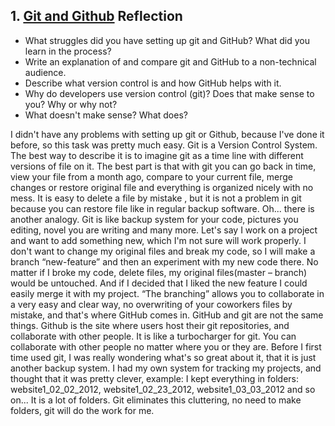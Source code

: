 ## 1. [Git and Github](1_get_started/readme.md) Reflection

* What struggles did you have setting up git and GitHub? What did you learn in the process?
* Write an explanation of and compare git and GitHub to a non-technical audience.
* Describe what version control is and how GitHub helps with it.
* Why do developers use version control (git)? Does that make sense to you? Why or why not?
* What doesn't make sense? What does?

<!-- Add your reflection here. Remove the comment markers -->

I didn't have any problems with setting up git or Github, because I've done it before, so this task was pretty much easy.
Git is a Version Control System. The best way to describe it is to imagine git as a time line with different versions of file on it. The best part is that with git you can go back in time, view your file from a month ago, compare to your current file, merge changes or restore original file and everything is organized nicely with no mess. It is easy to delete a file by mistake , but it is not a problem in git because you can restore file like in regular backup software. Oh... there is another analogy. Git is like backup system for your code, pictures you editing, novel you are writing and many more.
Let's say I work on a project and want to add something new, which I'm not sure will work properly. I don't want to change my original files and break my code, so I will make a branch “new-feature” and then an experiment with my new code there. No matter if I broke my code, delete files, my original files(master – branch) would be untouched. And if I decided that I liked the new feature I could easily merge it with my project.
“The branching” allows you to collaborate in a very easy and clear way, no overwriting of your coworkers files by mistake, and that's where GitHub comes in.
GitHub and git are not the same things. Github is the site where users host their git repositories, and collaborate with other people. It is like a turbocharger for git. You can collaborate with other people no matter where you or they are.
Before I first time used git, I was really wondering what's so great about it, that it is just another backup system.
I had my own system for tracking my projects, and thought that it was pretty clever, example: I kept everything in folders:
website1_02_02_2012, website1_02_23_2012, website1_03_03_2012 and so on... It is a lot of folders.
Git eliminates this cluttering, no need to make folders, git will do the work for me.